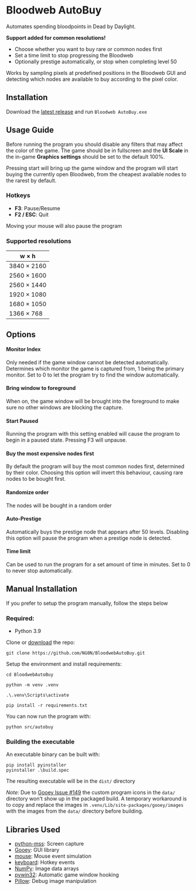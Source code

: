 # Bloodweb AutoBuy
Automates spending bloodpoints in Dead by Daylight.

**Support added for common resolutions!**

* Choose whether you want to buy rare or common nodes first
* Set a time limit to stop progressing the Bloodweb
* Optionally prestige automatically, or stop when completing level 50

Works by sampling pixels at predefined positions in the Bloodweb GUI and detecting which nodes are available to buy according to the pixel color.

## Installation
Download the [latest release](https://github.com/NG0N/BloodwebAutoBuy/releases/latest/download/BloodwebAutoBuy.zip) and run `Bloodweb AutoBuy.exe`

## Usage Guide
Before running the program you should disable any filters that may affect the color of the game.
The game should be in fullscreen and the **UI Scale** in the in-game **Graphics settings**  should be set to the default 100%.

Pressing start will bring up the game window and the program will start buying the currently open Bloodweb, from the cheapest available nodes to the rarest by default.



### Hotkeys
- **F3**: Pause/Resume
- **F2 / ESC**: Quit

Moving your mouse will also pause the program

### Supported resolutions
|w × h       |  
| -----------|
|3840 × 2160 |
|2560 × 1600 |
|2560 × 1440 |
|1920 × 1080 |
|1680 × 1050 |
|1366 × 768  |

## Options
#### Monitor Index
Only needed if the game window cannot be detected automatically. Determines which monitor the game is captured from, 1 being the primary monitor. Set to 0 to let the program try to find the window automatically.
#### Bring window to foreground
When on, the game window will be brought into the foreground to make sure no other windows are blocking the capture.
#### Start Paused
Running the program with this setting enabled will cause the program to begin in a paused state. Pressing F3 will unpause.
#### Buy the most expensive nodes first
By default the program will buy the most common nodes first, determined by their color.
Choosing this option will invert this behaviour, causing rare nodes to be bought first.
#### Randomize order
The nodes will be bought in a random order
#### Auto-Prestige
Automatically buys the prestige node that appears after 50 levels.
Disabling this option will pause the program when a prestige node is detected.
#### Time limit
Can be used to run the program for a set amount of time in minutes. Set to 0 to never stop automatically.


## Manual Installation
If you prefer to setup the program manually, follow the steps below
### Required:
* Python 3.9
 
Clone or [download](https://github.com/NG0N/BloodwebAutoBuy/archive/refs/heads/main.zip) the repo:

```
git clone https://github.com/NG0N/BloodwebAutoBuy.git
```
Setup the environment and install requirements:
```
cd BloodwebAutoBuy

python -m venv .venv

.\.venv\Scripts\activate

pip install -r requirements.txt
```

You can now run the program with:

```
python src/autobuy
```

### Building the executable
An executable binary can be built with:
```
pip install pyinstaller
pyinstaller .\build.spec
```

The resulting executable will be in the `dist/` directory

*Note:* Due to [Gooey Issue #149](https://github.com/chriskiehl/Gooey/issues/149) the custom program icons in the `data/` directory won't show up in the packaged build. A temporary workaround is to copy and replace the images in `.venv/Lib/site-packages/gooey/images` with the images from the `data/` directory before building.

## Libraries Used
* [python-mss](https://github.com/BoboTiG/python-mss): Screen capture
* [Gooey](https://github.com/chriskiehl/Gooey): GUI library
* [mouse](https://github.com/boppreh/mouse): Mouse event simulation
* [keyboard](https://github.com/boppreh/keyboard): Hotkey events
* [NumPy](https://numpy.org): Image data arrays
* [pywin32](https://github.com/mhammond/pywin32): Automatic game window hooking
* [Pillow](https://python-pillow.org/): Debug image manipulation 